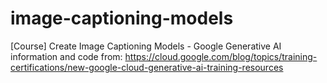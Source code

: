 # image-captioning-models
 [Course] Create Image Captioning Models - Google Generative AI
information and code from: https://cloud.google.com/blog/topics/training-certifications/new-google-cloud-generative-ai-training-resources
